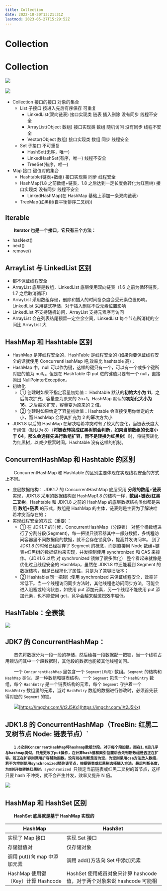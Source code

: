 ```yaml
---
title: Collection
date: 2022-10-30T13:21:31Z
lastmod: 2023-05-27T15:29:52Z
---
```


# Collection

# Collection

​![](assets/net-img-1596005642573-853dc49e-7632-496d-9221-33e3b7879fea-20221030132325-84wdxkw.jpeg)​

​![](assets/net-img-1591690708492-8b43720d-e8dc-4e22-9057-dcc4be2210de-20221030132325-ac88yvu.jpeg)​

- Collection 接口的接口 对象的集合
  - List 子接口 按进入先后有序保存 可重复
    - LinkedList(双向链表) 接口实现类 链表 插入删除 没有同步 线程不安全
    - ArrayList(Object 数组) 接口实现类 数组 随机访问 没有同步 线程不安全
    - Vector(Object 数组) 接口实现类 数组 同步 线程安全
  - Set 子接口 不可重复
    - HashSet(无序，唯一)
    - LinkedHashSet(有序，唯一)
      线程不安全
    - TreeSet(有序，唯一)
- Map 接口 键值对的集合
  - Hashtable(链表+数组) 接口实现类 同步 线程安全
  - HashMap(1.8 之前数组+链表，1.8 之后达到一定长度会转化为红黑树) 接口实现类 没有同步 线程不安全
    - LinkedHashMap(在 HashMap 基础上添加一条双向链表)
  - TreeMap(红黑树(自平衡排序二叉树))

## Iterable

　　**Iterator 也是一个接口，它只有三个方法：**

- hasNext()
- next()
- remove()

## ArrayList 与 LinkedList 区别

- 都不保证线程安全
- ArrayList 底层是数组，LinkedList 底层使用双向链表（1.6 之前为循环链表，1.7 之后取消循环）
- ArrayList 采用数组存储，删除和插入的时间复杂度会受元素位置影响。LinkedList 采用链式存储，对于插入删除不受元素位置影响
- LinkedList 不支持随机访问，ArrayList 支持元素序号访问
- ArrayList 会在列表结尾预留一定空余空间，LinkedList 每个节点所消耗的空间比 ArrayList 大

## HashMap 和 Hashtable 区别

- HashMap 是非线程安全的，HashTable 是线程安全的 (如果你要保证线程安全的话就使用 ConcurrentHashMap 吧,效率比 hashtable 高)；
- HashMap 中，null 可以作为键，这样的键只有一个，可以有一个或多个键所对应的值为 null。。但是在 HashTable 中 put 进的键值只要有一个 null，直接抛出 NullPointerException。
- 初始化
  - ① 创建时如果不指定容量初始值： Hashtable 默认的**初始大小为 11**，之后每次扩充，容量变为原来的 2n+1。HashMap 默认的**初始化大小为 16**。之后每次扩充，容量变为原来的 2 倍。
  - ② 创建时如果给定了容量初始值：Hashtable 会直接使用你给定的大小，而 HashMap 会将其扩充为 2 的幂次方大小
- JDK1.8 以后的 HashMap 在解决哈希冲突时有了较大的变化，当链表长度大于阈值（默认为 8）（**将链表转换成红黑树前会判断，如果当前数组的长度小于 64，那么会选择先进行数组扩容，而不是转换为红黑树**）时，将链表转化为红黑树，以减少搜索时间。Hashtable 没有这样的机制。

## ConcurrentHashMap 和 Hashtable 的区别

　　ConcurrentHashMap 和 Hashtable 的区别主要体现在实现线程安全的方式上不同。

- 底层数据结构： JDK1.7 的 ConcurrentHashMap 底层采用 **分段的数组+链表** 实现，JDK1.8 采用的数据结构跟 HashMap1.8 的结构一样，**数组+链表/红黑二叉树**。Hashtable 和 JDK1.8 之前的 HashMap 的底层数据结构类似都是采用 **数组+链表** 的形式，数组是 HashMap 的主体，链表则是主要为了解决哈希冲突而存在的；
- 实现线程安全的方式（重要）：
  - ① 在 JDK1.7 的时候，ConcurrentHashMap（分段锁） 对整个桶数组进行了分割分段(Segment)，每一把锁只锁容器其中一部分数据，多线程访问容器里不同数据段的数据，就不会存在锁竞争，提高并发访问率。 到了 JDK1.8 的时候已经摒弃了 Segment 的概念，而是直接用 Node 数组+链表+红黑树的数据结构来实现，并发控制使用 synchronized 和 CAS 来操作。（JDK1.6 以后 对 synchronized 锁做了很多优化） 整个看起来就像是优化过且线程安全的 HashMap，虽然在 JDK1.8 中还能看到 Segment 的数据结构，但是已经简化了属性，只是为了兼容旧版本；
  - ② Hashtable(同一把锁) :使用 synchronized 来保证线程安全，效率非常低下。当一个线程访问同步方法时，其他线程也访问同步方法，可能会进入阻塞或轮询状态，如使用 put 添加元素，另一个线程不能使用 put 添加元素，也不能使用 get，竞争会越来越激烈效率越低。

## HashTable：全表锁

![](assets/net-img-1591690708909-03b304db-aa14-40fc-954b-2e5812e31b86-20221030132326-7iwfv9t.png)

## JDK7 的 ConcurrentHashMap：

　　首先将数据分为一段一段的存储，然后给每一段数据配一把锁，当一个线程占用锁访问其中一个段数据时，其他段的数据也能被其他线程访问。

　　一个 `ConcurrentHashMap` 里包含一个 `Segment(片段)` 数组。`Segment` 的结构和 `HashMap` 类似，是一种数组和链表结构，一个 `Segment` 包含一个 `HashEntry` 数组，每个 `HashEntry` 是一个链表结构的元素，每个 `Segment` 守护着一个 `HashEntry` 数组里的元素，当对 `HashEntry` 数组的数据进行修改时，必须首先获得对应的 `Segment` 的锁。

　　![](assets/net-img-1591690708399-bf1076aa-bdad-4e5f-ae30-261ccda91da5-20221030132327-4fweook.png)[https://imgchr.com/i/t2J5Kx](https://imgchr.com/i/t2J5Kx)

## JDK1.8 的 ConcurrentHashMap（TreeBin: 红黑二叉树节点 Node: 链表节点）`

　　​**​`1.8之前ConcurrentHashMap将hashmap数组分段，对于每个段加锁。而在1.8后几乎与hashmap类似，只是更改了put操作，在计算hash值和索引位置后会先判断数组是否正在扩容。若正在扩容则调用扩容辅助函数。没有则在判断是否为空，为空则采用csa方法放入数组，若不为空则使用synchronized锁住该节点，根据链表或红黑树选择插入方法。最后判断长度，为8则开始转换红黑树。`​** ​ `synchronized `​只锁定当前链表或红黑二叉树的首节点，这样只要 hash 不冲突，就不会产生并发，效率又提升 N 倍。

​![](assets/net-img-1591690708309-b6db1e95-1bbf-4140-b612-26fefc8d85b5-20221030132327-6s3ed7l.png)​

## HashMap 和 HashSet 区别

　　**HashSet 底层就是基于 HashMap 实现的**

|HashMap|HashSet|
| ----------------------------------| ------------------------------------------------------------------------|
|实现了 Map 接口|实现 Set 接口|
|存储键值对|仅存储对象|
|调用 put()向 map 中添加元素|调用 add()方法向 Set 中添加元素|
|HashMap 使用键（Key）计算 Hashcode|HashSet 使用成员对象来计算 hashcode 值，对于两个对象来说 hashcode 可能相|
